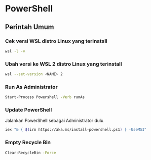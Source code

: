 # PowerShell

## Perintah Umum

### Cek versi WSL distro Linux yang terinstall

```bash
wsl -l -v
```

### Ubah versi ke WSL 2 distro Linux yang terinstall

```bash
wsl --set-version <NAME> 2
```

### Run As Administrator

```bash
Start-Process Powershell -Verb runAs
```

### Update PowerShell

Jalankan PowerShell sebagai Administrator dulu.

```bash
iex "& { $(irm https://aka.ms/install-powershell.ps1) } -UseMSI"
```

### Empty Recycle Bin

```bash
Clear-RecycleBin -Force
```

